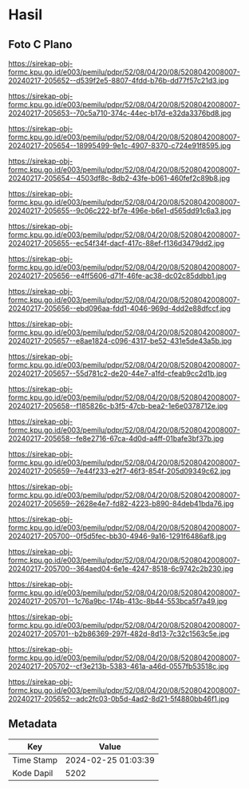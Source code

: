 # Hasil

## Foto C Plano

https://sirekap-obj-formc.kpu.go.id/e003/pemilu/pdpr/52/08/04/20/08/5208042008007-20240217-205652--d539f2e5-8807-4fdd-b76b-dd77f57c21d3.jpg

https://sirekap-obj-formc.kpu.go.id/e003/pemilu/pdpr/52/08/04/20/08/5208042008007-20240217-205653--70c5a710-374c-44ec-b17d-e32da3376bd8.jpg

https://sirekap-obj-formc.kpu.go.id/e003/pemilu/pdpr/52/08/04/20/08/5208042008007-20240217-205654--18995499-9e1c-4907-8370-c724e91f8595.jpg

https://sirekap-obj-formc.kpu.go.id/e003/pemilu/pdpr/52/08/04/20/08/5208042008007-20240217-205654--4503df8c-8db2-43fe-b061-460fef2c89b8.jpg

https://sirekap-obj-formc.kpu.go.id/e003/pemilu/pdpr/52/08/04/20/08/5208042008007-20240217-205655--9c06c222-bf7e-496e-b6e1-d565dd91c6a3.jpg

https://sirekap-obj-formc.kpu.go.id/e003/pemilu/pdpr/52/08/04/20/08/5208042008007-20240217-205655--ec54f34f-dacf-417c-88ef-f136d3479dd2.jpg

https://sirekap-obj-formc.kpu.go.id/e003/pemilu/pdpr/52/08/04/20/08/5208042008007-20240217-205656--e4ff5606-d71f-46fe-ac38-dc02c85ddbb1.jpg

https://sirekap-obj-formc.kpu.go.id/e003/pemilu/pdpr/52/08/04/20/08/5208042008007-20240217-205656--ebd096aa-fdd1-4046-969d-4dd2e88dfccf.jpg

https://sirekap-obj-formc.kpu.go.id/e003/pemilu/pdpr/52/08/04/20/08/5208042008007-20240217-205657--e8ae1824-c096-4317-be52-431e5de43a5b.jpg

https://sirekap-obj-formc.kpu.go.id/e003/pemilu/pdpr/52/08/04/20/08/5208042008007-20240217-205657--55d781c2-de20-44e7-a1fd-cfeab9cc2d1b.jpg

https://sirekap-obj-formc.kpu.go.id/e003/pemilu/pdpr/52/08/04/20/08/5208042008007-20240217-205658--f185826c-b3f5-47cb-bea2-1e6e0378712e.jpg

https://sirekap-obj-formc.kpu.go.id/e003/pemilu/pdpr/52/08/04/20/08/5208042008007-20240217-205658--fe8e2716-67ca-4d0d-a4ff-01bafe3bf37b.jpg

https://sirekap-obj-formc.kpu.go.id/e003/pemilu/pdpr/52/08/04/20/08/5208042008007-20240217-205659--7e44f233-e2f7-46f3-854f-205d09349c62.jpg

https://sirekap-obj-formc.kpu.go.id/e003/pemilu/pdpr/52/08/04/20/08/5208042008007-20240217-205659--2628e4e7-fd82-4223-b890-84deb41bda76.jpg

https://sirekap-obj-formc.kpu.go.id/e003/pemilu/pdpr/52/08/04/20/08/5208042008007-20240217-205700--0f5d5fec-bb30-4946-9a16-1291f6486af8.jpg

https://sirekap-obj-formc.kpu.go.id/e003/pemilu/pdpr/52/08/04/20/08/5208042008007-20240217-205700--364aed04-6e1e-4247-8518-6c9742c2b230.jpg

https://sirekap-obj-formc.kpu.go.id/e003/pemilu/pdpr/52/08/04/20/08/5208042008007-20240217-205701--1c76a9bc-174b-413c-8b44-553bca5f7a49.jpg

https://sirekap-obj-formc.kpu.go.id/e003/pemilu/pdpr/52/08/04/20/08/5208042008007-20240217-205701--b2b86369-297f-482d-8d13-7c32c1563c5e.jpg

https://sirekap-obj-formc.kpu.go.id/e003/pemilu/pdpr/52/08/04/20/08/5208042008007-20240217-205702--cf3e213b-5383-461a-a46d-0557fb53518c.jpg

https://sirekap-obj-formc.kpu.go.id/e003/pemilu/pdpr/52/08/04/20/08/5208042008007-20240217-205652--adc2fc03-0b5d-4ad2-8d21-5f4880bb46f1.jpg


## Metadata

| Key        | Value               |
| ---------- | ------------------- |
| Time Stamp | 2024-02-25 01:03:39 |
| Kode Dapil | 5202                |




